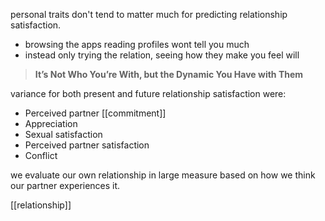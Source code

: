 personal traits don't tend to matter much for predicting relationship satisfaction. 
- browsing the apps reading profiles wont tell you much
- instead only trying the relation, seeing how they make you feel will

> **It’s Not Who You’re With, but the Dynamic You Have with Them**

variance for both present and future relationship satisfaction were:
- Perceived partner [[commitment]]
- Appreciation
- Sexual satisfaction
- Perceived partner satisfaction
- Conflict

we evaluate our own relationship in large measure based on how we think our partner experiences it.

[[relationship]]
